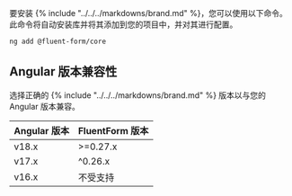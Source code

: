 要安装 {% include "../../../markdowns/brand.md" %}，您可以使用以下命令。此命令将自动安装库并将其添加到您的项目中，并对其进行配置。

```bash
ng add @fluent-form/core
```

## Angular 版本兼容性

选择正确的 {% include "../../../markdowns/brand.md" %} 版本以与您的 Angular 版本兼容。

| Angular 版本 | FluentForm 版本 |
| ------------ | --------------- |
| v18.x        | >=0.27.x        |
| v17.x        | ^0.26.x         |
| v16.x        | 不受支持        |
